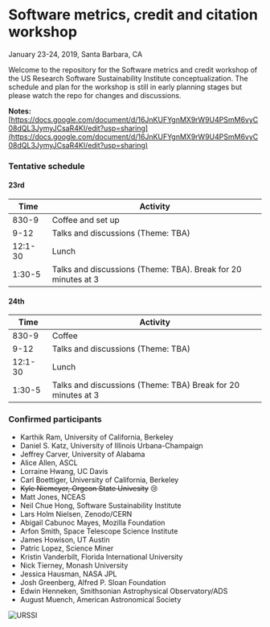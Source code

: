 # Software metrics, credit and citation workshop

January 23-24, 2019, Santa Barbara, CA

Welcome to the repository for the Software metrics and credit workshop of the US Research Software Sustainability Institute conceptualization. The schedule and plan for the workshop is still in early planning stages but please watch the repo for changes and discussions.

**Notes:**  [https://docs.google.com/document/d/16JnKUFYgnMX9rW9U4PSmM6vyC08dQL3JymyJCsaR4KI/edit?usp=sharing](https://docs.google.com/document/d/16JnKUFYgnMX9rW9U4PSmM6vyC08dQL3JymyJCsaR4KI/edit?usp=sharing)

### Tentative schedule

#### 23rd

| Time    | Activity                           |
|---------|------------------------------------|
| 830-9   | Coffee and set up                  |
| 9-12    | Talks and discussions (Theme: TBA) |
| 12:1-30 | Lunch                              |
| 1:30-5  | Talks and discussions (Theme: TBA). Break for 20 minutes at 3 |

#### 24th

| Time    | Activity                           |
|---------|------------------------------------|
| 830-9   | Coffee                 |
| 9-12    | Talks and discussions (Theme: TBA) |
| 12:1-30 | Lunch                              |
| 1:30-5  | Talks and discussions (Theme: TBA) Break for 20 minutes at 3|


### Confirmed participants

- Karthik Ram, University of California, Berkeley
- Daniel S. Katz, University of Illinois Urbana-Champaign
- Jeffrey Carver, University of Alabama
- Alice Allen, ASCL
- Lorraine Hwang, UC Davis
- Carl Boettiger, University of California, Berkeley
- ~~Kyle Niemeyer, Orgeon State Univesity~~ 😢
- Matt Jones, NCEAS
- Neil Chue Hong, Software Sustainability Institute
- Lars Holm Nielsen, Zenodo/CERN
- Abigail Cabunoc Mayes, Mozilla Foundation
- Arfon Smith, Space Telescope Science Institute
- James Howison, UT Austin
- Patric Lopez, Science Miner
- Kristin Vanderbilt, Florida International University
- Nick Tierney, Monash University
- Jessica Hausman, NASA JPL
- Josh Greenberg, Alfred P. Sloan Foundation
- Edwin Henneken, Smithsonian Astrophysical Observatory/ADS
- August Muench, American Astronomical Society


![URSSI](https://i.imgur.com/wY1qvuE.png)
